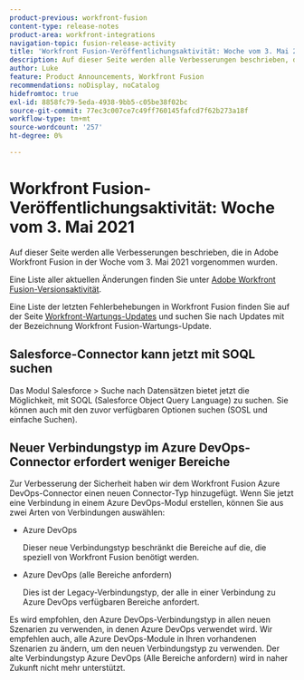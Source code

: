 ```yaml
---
product-previous: workfront-fusion
content-type: release-notes
product-area: workfront-integrations
navigation-topic: fusion-release-activity
title: 'Workfront Fusion-Veröffentlichungsaktivität: Woche vom 3. Mai 2021'
description: Auf dieser Seite werden alle Verbesserungen beschrieben, die in Adobe Workfront Fusion in der Woche vom 3. Mai 2021 vorgenommen wurden.
author: Luke
feature: Product Announcements, Workfront Fusion
recommendations: noDisplay, noCatalog
hidefromtoc: true
exl-id: 8858fc79-5eda-4938-9bb5-c05be38f02bc
source-git-commit: 77ec3c007ce7c49ff760145fafcd7f62b273a18f
workflow-type: tm+mt
source-wordcount: '257'
ht-degree: 0%

---
```


# Workfront Fusion-Veröffentlichungsaktivität: Woche vom 3. Mai 2021

Auf dieser Seite werden alle Verbesserungen beschrieben, die in Adobe Workfront Fusion in der Woche vom 3. Mai 2021 vorgenommen wurden.

Eine Liste aller aktuellen Änderungen finden Sie unter [Adobe Workfront Fusion-Versionsaktivität](/help/workfront-fusion/fusion-product-releases/fusion-release-activity.md).

Eine Liste der letzten Fehlerbehebungen in Workfront Fusion finden Sie auf der Seite [Workfront-Wartungs-Updates](https://experienceleague.adobe.com/docs/workfront-known-issues/releases/current-updates.html) und suchen Sie nach Updates mit der Bezeichnung Workfront Fusion-Wartungs-Update.

## Salesforce-Connector kann jetzt mit SOQL suchen

Das Modul Salesforce > Suche nach Datensätzen bietet jetzt die Möglichkeit, mit SOQL (Salesforce Object Query Language) zu suchen. Sie können auch mit den zuvor verfügbaren Optionen suchen (SOSL und einfache Suchen).

## Neuer Verbindungstyp im Azure DevOps-Connector erfordert weniger Bereiche

Zur Verbesserung der Sicherheit haben wir dem Workfront Fusion Azure DevOps-Connector einen neuen Connector-Typ hinzugefügt. Wenn Sie jetzt eine Verbindung in einem Azure DevOps-Modul erstellen, können Sie aus zwei Arten von Verbindungen auswählen:

* Azure DevOps

  Dieser neue Verbindungstyp beschränkt die Bereiche auf die, die speziell von Workfront Fusion benötigt werden.

* Azure DevOps (alle Bereiche anfordern)

  Dies ist der Legacy-Verbindungstyp, der alle in einer Verbindung zu Azure DevOps verfügbaren Bereiche anfordert.

Es wird empfohlen, den Azure DevOps-Verbindungstyp in allen neuen Szenarien zu verwenden, in denen Azure DevOps verwendet wird. Wir empfehlen auch, alle Azure DevOps-Module in Ihren vorhandenen Szenarien zu ändern, um den neuen Verbindungstyp zu verwenden. Der alte Verbindungstyp Azure DevOps (Alle Bereiche anfordern) wird in naher Zukunft nicht mehr unterstützt.

